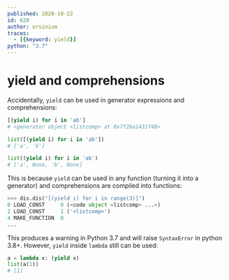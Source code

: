 ```yaml
---
published: 2020-10-22
id: 620
author: orsinium
traces:
  - [{keyword: yield}]
python: "3.7"
---
```


# yield and comprehensions

Accidentally, `yield` can be used in generator expressions and comprehensions:

```python
[(yield i) for i in 'ab']
# <generator object <listcomp> at 0x7f2ba1431f48>

list([(yield i) for i in 'ab'])
# ['a', 'b']

list((yield i) for i in 'ab')
# ['a', None, 'b', None]
```

This is because `yield` can be used in any function (turning it into a generator) and comprehensions are compiled into functions:

```python
>>> dis.dis("[(yield i) for i in range(3)]")
0 LOAD_CONST     0 (<code object <listcomp> ...>)
2 LOAD_CONST     1 ('<listcomp>')
4 MAKE_FUNCTION  0
...
```

This produces a warning in Python 3.7 and will raise `SyntaxError` in python 3.8+. However, `yield` inside `lambda` still can be used:

```python
a = lambda x: (yield x)
list(a(1))
# [1]
```
